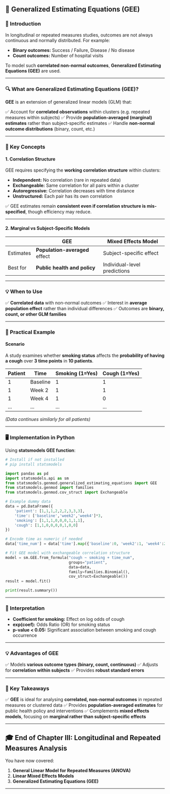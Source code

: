 ## **🧬 Generalized Estimating Equations (GEE)**

### **📖 Introduction**

In longitudinal or repeated measures studies, outcomes are not always continuous and normally distributed. For example:

* **Binary outcomes:** Success / Failure, Disease / No disease
* **Count outcomes:** Number of hospital visits

To model such **correlated non-normal outcomes**, **Generalized Estimating Equations (GEE)** are used.

---

### **🔍 What are Generalized Estimating Equations (GEE)?**

**GEE** is an extension of generalized linear models (GLM) that:

✅ Account for **correlated observations** within clusters (e.g. repeated measures within subjects)
✅ Provide **population-averaged (marginal) estimates** rather than subject-specific estimates
✅ Handle **non-normal outcome distributions** (binary, count, etc.)

---

### **📝 Key Concepts**

#### **1. Correlation Structure**

GEE requires specifying the **working correlation structure** within clusters:

* **Independent:** No correlation (rare in repeated data)
* **Exchangeable:** Same correlation for all pairs within a cluster
* **Autoregressive:** Correlation decreases with time distance
* **Unstructured:** Each pair has its own correlation

✅ GEE estimates remain **consistent even if correlation structure is mis-specified**, though efficiency may reduce.

---

#### **2. Marginal vs Subject-Specific Models**

|           | **GEE**                        | **Mixed Effects Model**      |
| --------- | ------------------------------ | ---------------------------- |
| Estimates | **Population-averaged** effect | Subject-specific effect      |
| Best for  | **Public health and policy**   | Individual-level predictions |

---

### **💡 When to Use**

✅ **Correlated data** with non-normal outcomes
✅ Interest in **average population effect** rather than individual differences
✅ Outcomes are **binary, count, or other GLM families**

---

### **🔬 Practical Example**

#### **Scenario**

A study examines whether **smoking status** affects the **probability of having a cough** over **3 time points** in **10 patients**.

| **Patient** | **Time** | **Smoking (1=Yes)** | **Cough (1=Yes)** |
| ----------- | -------- | ------------------- | ----------------- |
| 1           | Baseline | 1                   | 1                 |
| 1           | Week 2   | 1                   | 1                 |
| 1           | Week 4   | 1                   | 0                 |
| ...         | ...      | ...                 | ...               |

*(Data continues similarly for all patients)*

---

### **🖥️ Implementation in Python**

Using **statsmodels GEE function**:

```python
# Install if not installed
# pip install statsmodels

import pandas as pd
import statsmodels.api as sm
from statsmodels.genmod.generalized_estimating_equations import GEE
from statsmodels.genmod import families
from statsmodels.genmod.cov_struct import Exchangeable

# Example dummy data
data = pd.DataFrame({
    'patient': [1,1,1,2,2,2,3,3,3],
    'time': ['baseline','week2','week4']*3,
    'smoking': [1,1,1,0,0,0,1,1,1],
    'cough': [1,1,0,0,0,0,1,0,0]
})

# Encode time as numeric if needed
data['time_num'] = data['time'].map({'baseline':0, 'week2':1, 'week4':2})

# Fit GEE model with exchangeable correlation structure
model = sm.GEE.from_formula("cough ~ smoking + time_num",
                            groups="patient",
                            data=data,
                            family=families.Binomial(),
                            cov_struct=Exchangeable())
result = model.fit()

print(result.summary())
```

---

### **🔑 Interpretation**

* **Coefficient for smoking:** Effect on log odds of cough
* **exp(coef):** Odds Ratio (OR) for smoking status
* **p-value < 0.05:** Significant association between smoking and cough occurrence

---

### **💡 Advantages of GEE**

✅ Models **various outcome types (binary, count, continuous)**
✅ Adjusts for **correlation within subjects**
✅ Provides **robust standard errors**

---

### **🎯 Key Takeaways**

✅ **GEE** is ideal for analysing **correlated, non-normal outcomes** in repeated measures or clustered data
✅ Provides **population-averaged estimates** for public health policy and interventions
✅ Complements **mixed effects models**, focusing on **marginal rather than subject-specific effects**

---

## **🎓 End of Chapter III: Longitudinal and Repeated Measures Analysis**

You have now covered:

1. **General Linear Model for Repeated Measures (ANOVA)**
2. **Linear Mixed Effects Models**
3. **Generalized Estimating Equations (GEE)**

---

